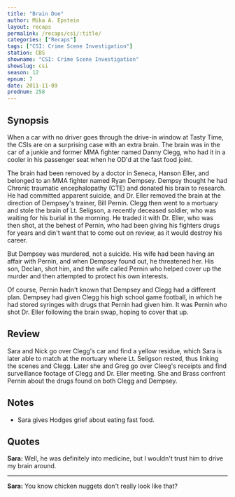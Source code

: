 ```yaml
---
title: "Brain Doe"
author: Mika A. Epstein
layout: recaps
permalink: /recaps/csi/:title/
categories: ["Recaps"]
tags: ["CSI: Crime Scene Investigation"]
station: CBS
showname: "CSI: Crime Scene Investigation"
showslug: csi
season: 12
epnum: 7
date: 2011-11-09
prodnum: 258
---
```


## Synopsis

When a car with no driver goes through the drive-in window at Tasty Time, the CSIs are on a surprising case with an extra brain. The brain was in the car of a junkie and former MMA fighter named Danny Clegg, who had it in a cooler in his passenger seat when he OD'd at the fast food joint.

The brain had been removed by a doctor in Seneca, Hanson Eller, and belonged to an MMA fighter named Ryan Dempsey. Dempsy thought he had Chronic traumatic encephalopathy (CTE) and donated his brain to research. He had committed apparent suicide, and Dr. Eller removed the brain at the direction of Dempsey's trainer, Bill Pernin. Clegg then went to a mortuary and stole the brain of Lt. Seligson, a recently deceased soldier, who was waiting for his burial in the morning. He traded it with Dr. Eller, who was then shot, at the behest of Pernin, who had been giving his fighters drugs for years and din't want that to come out on review, as it would destroy his career.

But Dempsey was murdered, not a suicide. His wife had been having an affair with Pernin, and when Dempsey found out, he threatened her. His son, Declan, shot him, and the wife called Pernin who helped cover up the murder and then attempted to protect his own interests.

Of course, Pernin hadn't known that Dempsey and Clegg had a different plan. Dempsey had given Clegg his high school game football, in which he had stored syringes with drugs that Pernin had given him. It was Pernin who shot Dr. Eller following the brain swap, hoping to cover that up.

## Review

Sara and Nick go over Clegg's car and find a yellow residue, which Sara is later able to match at the mortuary where Lt. Seligson rested, thus linking the scenes and Clegg. Later she and Greg go over Cleeg's receipts and find surveillance footage of Clegg and Dr. Eller meeting. She and Brass confront Pernin about the drugs found on both Clegg and Dempsey.

## Notes

* Sara gives Hodges grief about eating fast food.

## Quotes

**Sara:** Well, he was definitely into medicine, but I wouldn't trust him to drive my brain around.

- - -

**Sara:** You know chicken nuggets don't really look like that?
